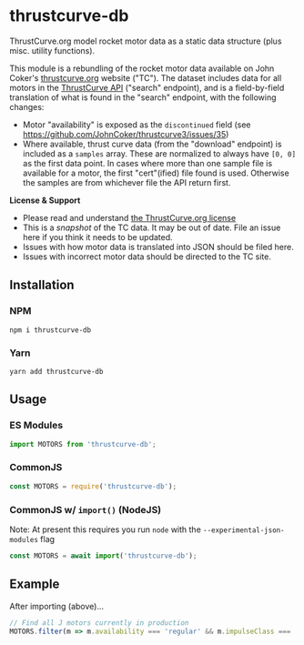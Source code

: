 # thrustcurve-db

ThrustCurve.org model rocket motor data as a static data structure (plus misc.
utility functions).

This module is a rebundling of the rocket motor data available on John Coker's
[thrustcurve.org](https://thrustcurve.org) website ("TC").  The dataset includes data for all motors in the [ThrustCurve API](https://www.thrustcurve.org/info/api.html) ("search" endpoint), and is a field-by-field translation of what is found in the "search" endpoint, with the following changes:
* Motor "availability" is exposed as the `discontinued` field (see https://github.com/JohnCoker/thrustcurve3/issues/35)
* Where available, thrust curve data (from the "download" endpoint) is included as a `samples` array.  These are normalized to always have `[0, 0]` as the first data point.  In cases where more than one sample file is available for a motor, the first "cert"(ified) file found is used.  Otherwise the samples are from whichever file the API return first.

**License & Support**

* Please read and understand [the ThrustCurve.org license](https://www.thrustcurve.org/info/contribute.html#license)
* This is a *snapshot* of the TC data.  It may be out of date.  File an issue here if you think it needs to be updated.
* Issues with how motor data is translated into JSON should be filed here.
* Issues with incorrect motor data should be directed to the TC site.

## Installation

### NPM

```
npm i thrustcurve-db
```

### Yarn
```
yarn add thrustcurve-db
```

## Usage

### ES Modules

```js
import MOTORS from 'thrustcurve-db';
```

### CommonJS
```js
const MOTORS = require('thrustcurve-db');
```

### CommonJS w/ `import()` (NodeJS)

Note: At present this requires you run `node` with the  `--experimental-json-modules` flag

```js
const MOTORS = await import('thrustcurve-db');
```

## Example

After importing (above)...

```js
// Find all J motors currently in production
MOTORS.filter(m => m.availability === 'regular' && m.impulseClass === 'J');
```
